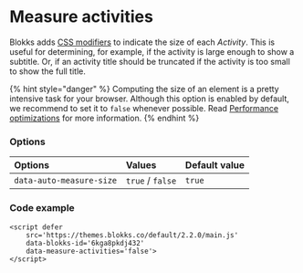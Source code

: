 # Measure activities

Blokks adds [CSS modifiers](../../designers/custom-themes/naming-convention.md) to indicate the size of each _Activity_. This is useful for determining, for example, if the activity is large enough to show a subtitle. Or, if an activity title should be truncated if the activity is too small to show the full title.

{% hint style="danger" %}
Computing the size of an element is a pretty intensive task for your browser. Although this option is enabled by default, we recommend to set it to `false` whenever possible. Read [Performance optimizations](../performance-optimization.md) for more information.
{% endhint %}

### Options

| Options | Values | Default value |
| :--- | :--- | :--- |
| `data-auto-measure-size` | `true` / `false` | `true` |

### Code example

```markup
<script defer 
    src='https://themes.blokks.co/default/2.2.0/main.js' 
    data-blokks-id='6kga8pkdj432'
    data-measure-activities='false'>
</script>
```

